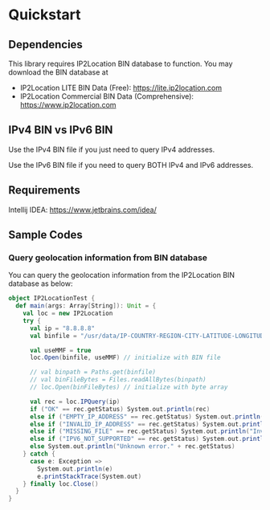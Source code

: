 # Quickstart

## Dependencies

This library requires IP2Location BIN database to function. You may download the BIN database at

-   IP2Location LITE BIN Data (Free): <https://lite.ip2location.com>
-   IP2Location Commercial BIN Data (Comprehensive):
    <https://www.ip2location.com>

## IPv4 BIN vs IPv6 BIN

Use the IPv4 BIN file if you just need to query IPv4 addresses.

Use the IPv6 BIN file if you need to query BOTH IPv4 and IPv6 addresses.

## Requirements ##
Intellij IDEA: https://www.jetbrains.com/idea/

## Sample Codes

### Query geolocation information from BIN database

You can query the geolocation information from the IP2Location BIN database as below:

```scala
object IP2LocationTest {
  def main(args: Array[String]): Unit = {
    val loc = new IP2Location
    try {
      val ip = "8.8.8.8"
      val binfile = "/usr/data/IP-COUNTRY-REGION-CITY-LATITUDE-LONGITUDE-ZIPCODE-TIMEZONE-ISP-DOMAIN-NETSPEED-AREACODE-WEATHER-MOBILE-ELEVATION-USAGETYPE-ADDRESSTYPE-CATEGORY-DISTRICT-ASN.BIN"

      val useMMF = true
      loc.Open(binfile, useMMF) // initialize with BIN file

      // val binpath = Paths.get(binfile)
      // val binFileBytes = Files.readAllBytes(binpath)
      // loc.Open(binFileBytes) // initialize with byte array

      val rec = loc.IPQuery(ip)
      if ("OK" == rec.getStatus) System.out.println(rec)
      else if ("EMPTY_IP_ADDRESS" == rec.getStatus) System.out.println("IP address cannot be blank.")
      else if ("INVALID_IP_ADDRESS" == rec.getStatus) System.out.println("Invalid IP address.")
      else if ("MISSING_FILE" == rec.getStatus) System.out.println("Invalid database path.")
      else if ("IPV6_NOT_SUPPORTED" == rec.getStatus) System.out.println("This BIN does not contain IPv6 data.")
      else System.out.println("Unknown error." + rec.getStatus)
    } catch {
      case e: Exception =>
        System.out.println(e)
        e.printStackTrace(System.out)
    } finally loc.Close()
  }
}
```